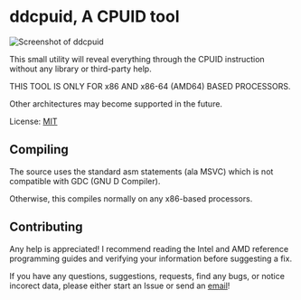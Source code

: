 # ddcpuid, A CPUID tool

![Screenshot of ddcpuid](https://dd86k.github.io/imgs/ddcpuid3.png)

This small utility will reveal everything through the CPUID instruction without any library or third-party help. 

THIS TOOL IS ONLY FOR x86 AND x86-64 (AMD64) BASED PROCESSORS.

Other architectures may become supported in the future.

License: [MIT](LICENSE)

## Compiling

The source uses the standard asm statements (ala MSVC) which is not compatible with GDC (GNU D Compiler).

Otherwise, this compiles normally on any x86-based processors.

## Contributing
Any help is appreciated! I recommend reading the Intel and AMD reference programming guides and verifying your information before suggesting a fix.

If you have any questions, suggestions, requests, find any bugs, or notice incorect data, please either start an Issue or send an [email](mailto:devddstuff@gmail.com)!